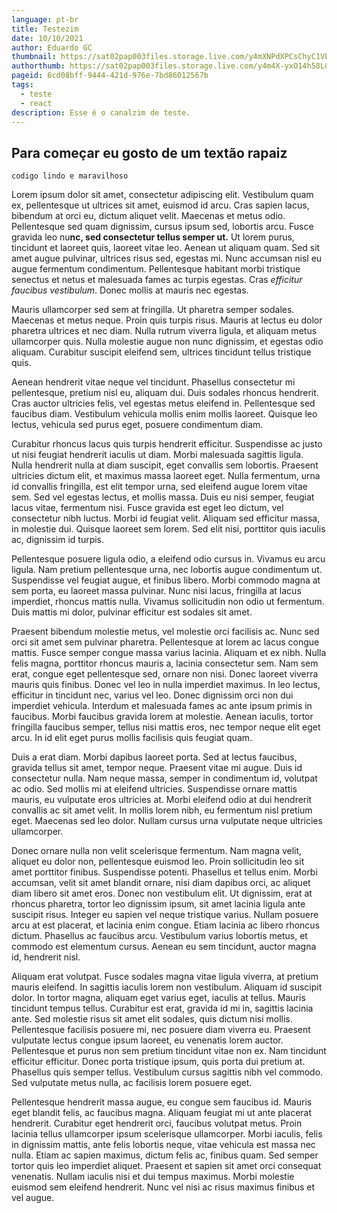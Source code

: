 ```yaml
---
language: pt-br
title: Testezim
date: 10/10/2021
author: Eduardo GC
thumbnail: https://sat02pap003files.storage.live.com/y4mXNPdXPCsChyC1VLLvITTSinved8JX1fBm-REyRAdvGWEzoRRK6ZrXZkdPyA_gdxNKa9GUku1ICBqiuFbKgdE34gRoVVZ5RgYBSjEoD6d9mbYIlWkYl23SPPnX2gTza41uKNTyCxIjEBy7dh_WXawofSYfknqNHQKYyx0cIe-jH9XCMbUGfT01JbeVJsoNc_I?width=6016&height=4000&cropmode=none
authorthumb: https://sat02pap003files.storage.live.com/y4m4X-yxO14h58L083pVjDwVVJzJPuUilXprHaos5qs5lCv-rb7tuUHQ1kEQ4SSuDhK3t3Bk9wBpKtCwJ929rQ-HQNU9FFkzFcJZiOSvKRng0Giv8AAHoLuKV9SlS901hhjcF6e6dIP08FBoS6dHtzCexrC1pzj1McjmDr4xtMFVpmdt0GR3pbmC2hZPVfoEHCB?width=144&height=256&cropmode=none
pageid: 6cd08bff-9444-421d-976e-7bd86012567b
tags:
  - teste
  - react
description: Esse é o canalzim de teste.
---
```

## Para começar eu gosto de um textão rapaiz

`codigo lindo e maravilhoso`

Lorem ipsum dolor sit amet, consectetur adipiscing elit. Vestibulum quam ex, pellentesque ut ultrices sit amet, euismod id arcu. Cras sapien lacus, bibendum at orci eu, dictum aliquet velit. Maecenas et metus odio. Pellentesque sed quam dignissim, cursus ipsum sed, lobortis arcu. Fusce gravida leo nu**nc, sed consectetur tellus semper ut.** Ut lorem purus, tincidunt et laoreet quis, laoreet vitae leo. Aenean ut aliquam quam. Sed sit amet augue pulvinar, ultrices risus sed, egestas mi. Nunc accumsan nisl eu augue fermentum condimentum. Pellentesque habitant morbi tristique senectus et netus et malesuada fames ac turpis egestas. Cras *efficitur faucibus vestibulum*. Donec mollis at mauris nec egestas.

Mauris ullamcorper sed sem at fringilla. Ut pharetra semper sodales. Maecenas et metus neque. Proin quis turpis risus. Mauris at lectus eu dolor pharetra ultrices et nec diam. Nulla rutrum viverra ligula, et aliquam metus ullamcorper quis. Nulla molestie augue non nunc dignissim, et egestas odio aliquam. Curabitur suscipit eleifend sem, ultrices tincidunt tellus tristique quis.

Aenean hendrerit vitae neque vel tincidunt. Phasellus consectetur mi pellentesque, pretium nisl eu, aliquam dui. Duis sodales rhoncus hendrerit. Cras auctor ultricies felis, vel egestas metus eleifend in. Pellentesque sed faucibus diam. Vestibulum vehicula mollis enim mollis laoreet. Quisque leo lectus, vehicula sed purus eget, posuere condimentum diam.

Curabitur rhoncus lacus quis turpis hendrerit efficitur. Suspendisse ac justo ut nisi feugiat hendrerit iaculis ut diam. Morbi malesuada sagittis ligula. Nulla hendrerit nulla at diam suscipit, eget convallis sem lobortis. Praesent ultricies dictum elit, et maximus massa laoreet eget. Nulla fermentum, urna id convallis fringilla, est elit tempor urna, sed eleifend augue lorem vitae sem. Sed vel egestas lectus, et mollis massa. Duis eu nisi semper, feugiat lacus vitae, fermentum nisi. Fusce gravida est eget leo dictum, vel consectetur nibh luctus. Morbi id feugiat velit. Aliquam sed efficitur massa, in molestie dui. Quisque laoreet sem lorem. Sed elit nisi, porttitor quis iaculis ac, dignissim id turpis.

Pellentesque posuere ligula odio, a eleifend odio cursus in. Vivamus eu arcu ligula. Nam pretium pellentesque urna, nec lobortis augue condimentum ut. Suspendisse vel feugiat augue, et finibus libero. Morbi commodo magna at sem porta, eu laoreet massa pulvinar. Nunc nisi lacus, fringilla at lacus imperdiet, rhoncus mattis nulla. Vivamus sollicitudin non odio ut fermentum. Duis mattis mi dolor, pulvinar efficitur est sodales sit amet.

Praesent bibendum molestie metus, vel molestie orci facilisis ac. Nunc sed orci sit amet sem pulvinar pharetra. Pellentesque at lorem ac lacus congue mattis. Fusce semper congue massa varius lacinia. Aliquam et ex nibh. Nulla felis magna, porttitor rhoncus mauris a, lacinia consectetur sem. Nam sem erat, congue eget pellentesque sed, ornare non nisi. Donec laoreet viverra mauris quis finibus. Donec vel leo in nulla imperdiet maximus. In leo lectus, efficitur in tincidunt nec, varius vel leo. Donec dignissim orci non dui imperdiet vehicula. Interdum et malesuada fames ac ante ipsum primis in faucibus. Morbi faucibus gravida lorem at molestie. Aenean iaculis, tortor fringilla faucibus semper, tellus nisi mattis eros, nec tempor neque elit eget arcu. In id elit eget purus mollis facilisis quis feugiat quam.

Duis a erat diam. Morbi dapibus laoreet porta. Sed at lectus faucibus, gravida tellus sit amet, tempor neque. Praesent vitae mi augue. Duis id consectetur nulla. Nam neque massa, semper in condimentum id, volutpat ac odio. Sed mollis mi at eleifend ultricies. Suspendisse ornare mattis mauris, eu vulputate eros ultricies at. Morbi eleifend odio at dui hendrerit convallis ac sit amet velit. In mollis lorem nibh, eu fermentum nisl pretium eget. Maecenas sed leo dolor. Nullam cursus urna vulputate neque ultricies ullamcorper.

Donec ornare nulla non velit scelerisque fermentum. Nam magna velit, aliquet eu dolor non, pellentesque euismod leo. Proin sollicitudin leo sit amet porttitor finibus. Suspendisse potenti. Phasellus et tellus enim. Morbi accumsan, velit sit amet blandit ornare, nisi diam dapibus orci, ac aliquet diam libero sit amet eros. Donec non vestibulum elit. Ut dignissim, erat at rhoncus pharetra, tortor leo dignissim ipsum, sit amet lacinia ligula ante suscipit risus. Integer eu sapien vel neque tristique varius. Nullam posuere arcu at est placerat, et lacinia enim congue. Etiam lacinia ac libero rhoncus dictum. Phasellus ac faucibus arcu. Vestibulum varius lobortis metus, et commodo est elementum cursus. Aenean eu sem tincidunt, auctor magna id, hendrerit nisl.

Aliquam erat volutpat. Fusce sodales magna vitae ligula viverra, at pretium mauris eleifend. In sagittis iaculis lorem non vestibulum. Aliquam id suscipit dolor. In tortor magna, aliquam eget varius eget, iaculis at tellus. Mauris tincidunt tempus tellus. Curabitur est erat, gravida id mi in, sagittis lacinia ante. Sed molestie risus sit amet elit sodales, quis dictum nisi mollis. Pellentesque facilisis posuere mi, nec posuere diam viverra eu. Praesent vulputate lectus congue ipsum laoreet, eu venenatis lorem auctor. Pellentesque et purus non sem pretium tincidunt vitae non ex. Nam tincidunt efficitur efficitur. Donec porta tristique ipsum, quis porta dui pretium at. Phasellus quis semper tellus. Vestibulum cursus sagittis nibh vel commodo. Sed vulputate metus nulla, ac facilisis lorem posuere eget.

Pellentesque hendrerit massa augue, eu congue sem faucibus id. Mauris eget blandit felis, ac faucibus magna. Aliquam feugiat mi ut ante placerat hendrerit. Curabitur eget hendrerit orci, faucibus volutpat metus. Proin lacinia tellus ullamcorper ipsum scelerisque ullamcorper. Morbi iaculis, felis in dignissim mattis, ante felis lobortis neque, vitae vehicula est massa nec nulla. Etiam ac sapien maximus, dictum felis ac, finibus quam. Sed semper tortor quis leo imperdiet aliquet. Praesent et sapien sit amet orci consequat venenatis. Nullam iaculis nisi et dui tempus maximus. Morbi molestie euismod sem eleifend hendrerit. Nunc vel nisi ac risus maximus finibus et vel augue.